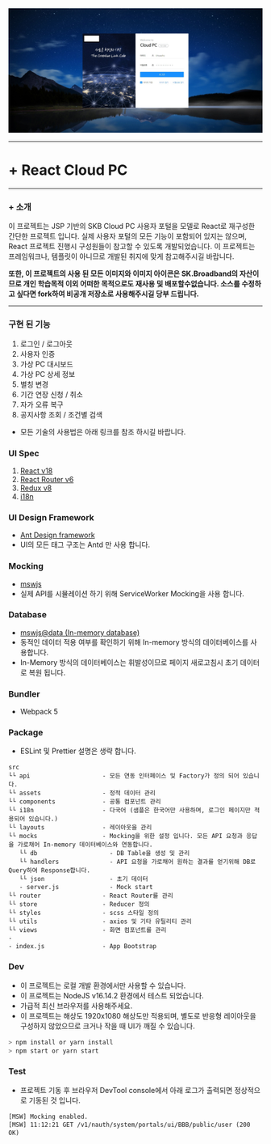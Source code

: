 <div align="center">
  <img src="./src/assets/images/sample.jpg">
</div>

---

# + React Cloud PC

---

### + 소개

이 프로젝트는 JSP 기반의 SKB Cloud PC 사용자 포털을 모델로 React로 재구성한 간단한 프로젝트 입니다.
실제 사용자 포털의 모든 기능이 포함되어 있지는 않으며, React 프로젝트 진행시 구성원들이 참고할 수 있도록 개발되었습니다.
이 프로젝트는 프레임워크나, 템플릿이 아니므로 개발된 취지에 맞게 참고해주시길 바랍니다.

**또한, 이 프로젝트의 사용 된 모든 이미지와 이미지 아이콘은 SK.Broadband의 자산이므로 개인 학습목적 이외 어떠한 목적으로도 재사용 및 배포할수없습니다.
소스를 수정하고 싶다면 fork하여 비공개 저장소로 사용해주시길 당부 드립니다.**

---

### 구현 된 기능

1. 로그인 / 로그아웃
2. 사용자 인증
3. 가상 PC 대시보드
4. 가상 PC 상세 정보
5. 별칭 변경
6. 기간 연장 신청 / 취소
7. 자가 오류 복구
8. 공지사항 조회 / 조건별 검색

- 모든 기술의 사용법은 아래 링크를 참조 하시길 바랍니다.

### UI Spec

1. [React v18](https://ko.reactjs.org/)
2. [React Router v6](https://reactrouter.com/)
3. [Redux v8](https://ko.redux.js.org/)
4. [i18n](https://react.i18next.com/)

### UI Design Framework

- [Ant Design framework](https://ant.design/)
- UI의 모든 태그 구조는 Antd 만 사용 합니다.

### Mocking

- [mswjs](https://github.com/mswjs/msw)
- 실제 API를 시뮬레이션 하기 위해 ServiceWorker Mocking을 사용 합니다.

### Database

- [mswjs@data (In-memory database)](https://github.com/mswjs/data)
- 동적인 데이터 적용 여부를 확인하기 위해 In-memory 방식의 데이터베이스를 사용합니다.
- In-Memory 방식의 데이터베이스는 휘발성이므로 페이지 새로고침시 초기 데이터로 복원 됩니다.

### Bundler

- Webpack 5

### Package

- ESLint 및 Prettier 설명은 생략 합니다.

```
src
└└ api                    - 모든 연동 인터페이스 및 Factory가 정의 되어 있습니다.
└└ assets                 - 정적 데이터 관리
└└ components             - 공통 컴포넌트 관리
└└ i18n                   - 다국어 (샘플은 한국어만 사용하며, 로그인 페이지만 적용되어 있습니다.)
└└ layouts                - 레이아웃을 관리
└└ mocks                  - Mocking을 위한 설정 입니다. 모든 API 요청과 응답을 가로채어 In-memory 데이터베이스와 연동합니다.
   └└ db                    - DB Table을 생성 및 관리
   └└ handlers              - API 요청을 가로채어 원하는 결과를 얻기위해 DB로 Query하여 Response합니다.
   └└ json                  - 초기 데이터
   - server.js              - Mock start
└└ router                 - React Router를 관리
└└ store                  - Reducer 정의
└└ styles                 - scss 스타일 정의
└└ utils                  - axios 및 기타 유틸리티 관리
└└ views                  - 화면 컴포넌트를 관리
-
- index.js                - App Bootstrap

```

### Dev

- 이 프로젝트는 로컬 개발 환경에서만 사용할 수 있습니다.
- 이 프로젝트는 NodeJS v16.14.2 환경에서 테스트 되었습니다.
- 가급적 최신 브라우저를 사용해주세요.
- 이 프로젝트는 해상도 1920x1080 해상도만 적용되며, 별도로 반응형 레이아웃을 구성하지 않았으므로 크거나 작을 때 UI가 깨질 수 있습니다.

```js
> npm install or yarn install
> npm start or yarn start
```

### Test

- 프로젝트 기동 후 브라우저 DevTool console에서 아래 로그가 출력되면 정상적으로 기동된 것 입니다.

```
[MSW] Mocking enabled.
[MSW] 11:12:21 GET /v1/nauth/system/portals/ui/BBB/public/user (200 OK)
```
